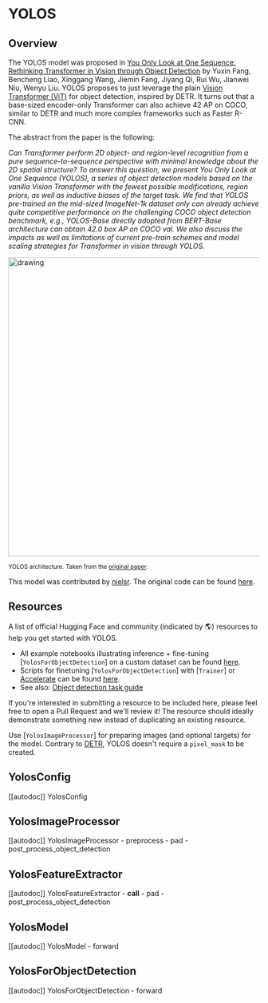 <!--Copyright 2022 The HuggingFace Team. All rights reserved.

Licensed under the Apache License, Version 2.0 (the "License"); you may not use this file except in compliance with
the License. You may obtain a copy of the License at

http://www.apache.org/licenses/LICENSE-2.0

Unless required by applicable law or agreed to in writing, software distributed under the License is distributed on
an "AS IS" BASIS, WITHOUT WARRANTIES OR CONDITIONS OF ANY KIND, either express or implied. See the License for the
specific language governing permissions and limitations under the License.

⚠️ Note that this file is in Markdown but contain specific syntax for our doc-builder (similar to MDX) that may not be
rendered properly in your Markdown viewer.

-->

# YOLOS

## Overview

The YOLOS model was proposed in [You Only Look at One Sequence: Rethinking Transformer in Vision through Object Detection](https://arxiv.org/abs/2106.00666) by Yuxin Fang, Bencheng Liao, Xinggang Wang, Jiemin Fang, Jiyang Qi, Rui Wu, Jianwei Niu, Wenyu Liu.
YOLOS proposes to just leverage the plain [Vision Transformer (ViT)](vit) for object detection, inspired by DETR. It turns out that a base-sized encoder-only Transformer can also achieve 42 AP on COCO, similar to DETR and much more complex frameworks such as Faster R-CNN.

The abstract from the paper is the following:

*Can Transformer perform 2D object- and region-level recognition from a pure sequence-to-sequence perspective with minimal knowledge about the 2D spatial structure? To answer this question, we present You Only Look at One Sequence (YOLOS), a series of object detection models based on the vanilla Vision Transformer with the fewest possible modifications, region priors, as well as inductive biases of the target task. We find that YOLOS pre-trained on the mid-sized ImageNet-1k dataset only can already achieve quite competitive performance on the challenging COCO object detection benchmark, e.g., YOLOS-Base directly adopted from BERT-Base architecture can obtain 42.0 box AP on COCO val. We also discuss the impacts as well as limitations of current pre-train schemes and model scaling strategies for Transformer in vision through YOLOS.*

<img src="https://huggingface.co/datasets/huggingface/documentation-images/resolve/main/yolos_architecture.png"
alt="drawing" width="600"/>

<small> YOLOS architecture. Taken from the <a href="https://arxiv.org/abs/2106.00666">original paper</a>.</small>

This model was contributed by [nielsr](https://huggingface.co/nielsr). The original code can be found [here](https://github.com/hustvl/YOLOS).

## Resources

A list of official Hugging Face and community (indicated by 🌎) resources to help you get started with YOLOS.

<PipelineTag pipeline="object-detection"/>

- All example notebooks illustrating inference + fine-tuning [`YolosForObjectDetection`] on a custom dataset can be found [here](https://github.com/NielsRogge/Transformers-Tutorials/tree/master/YOLOS).
- Scripts for finetuning [`YolosForObjectDetection`] with [`Trainer`] or [Accelerate](https://huggingface.co/docs/accelerate/index) can be found [here](/examples/pytorch/object-detection/).
- See also: [Object detection task guide](../tasks/object_detection)

If you're interested in submitting a resource to be included here, please feel free to open a Pull Request and we'll review it! The resource should ideally demonstrate something new instead of duplicating an existing resource.

<Tip>

Use [`YolosImageProcessor`] for preparing images (and optional targets) for the model. Contrary to [DETR](detr), YOLOS doesn't require a `pixel_mask` to be created.

</Tip>

## YolosConfig

[[autodoc]] YolosConfig

## YolosImageProcessor

[[autodoc]] YolosImageProcessor
    - preprocess
    - pad
    - post_process_object_detection

## YolosFeatureExtractor

[[autodoc]] YolosFeatureExtractor
    - __call__
    - pad
    - post_process_object_detection

## YolosModel

[[autodoc]] YolosModel
    - forward

## YolosForObjectDetection

[[autodoc]] YolosForObjectDetection
    - forward
